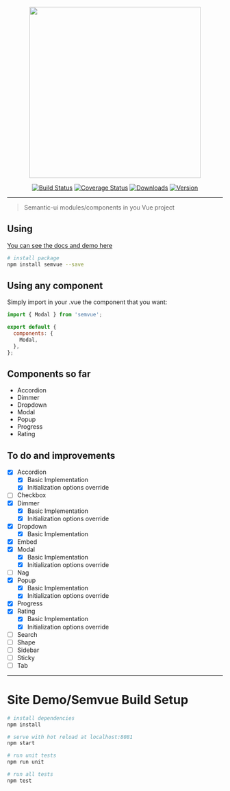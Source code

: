 <p align="center"><a href="https://guilhermewaess.github.io/SemVue" target="_blank"><img width="400"src="https://guilhermewaess.github.io/SemVue/static/img/logo.412b713.png"></a></p>

<p align="center">
  <a href="https://circleci.com/gh/guilhermewaess/SemVue/tree/master"><img src="https://img.shields.io/circleci/project/guilhermewaess/SemVue/master.svg" alt="Build Status"></a>
  <a href="https://codecov.io/github/guilhermewaess/SemVue?branch=master"><img src="https://img.shields.io/codecov/c/github/guilhermewaess/SemVue/master.svg" alt="Coverage Status"></a>
  <a href="https://www.npmjs.com/package/semvue"><img src="https://img.shields.io/npm/dm/semvue.svg" alt="Downloads"></a>
  <a href="https://www.npmjs.com/package/semvue"><img src="https://img.shields.io/npm/v/semvue.svg" alt="Version"></a>
</p>


----------

> Semantic-ui modules/components in you Vue project

## Using

[You can see the docs and demo here](https://guilhermewaess.github.io/SemVue)

``` bash
# install package
npm install semvue --save
```

## Using any component

Simply import in your .vue the component that you want:
``` javascript
import { Modal } from 'semvue';

export default {
  components: {
    Modal,
  },
};
```

## Components so far

 - Accordion
 - Dimmer
 - Dropdown
 - Modal
 - Popup
 - Progress
 - Rating

## To do and improvements
- [x] Accordion
  - [x] Basic Implementation
  - [x] Initialization options override 
- [ ] Checkbox
- [x] Dimmer
  - [x] Basic Implementation
  - [x] Initialization options override 
- [x] Dropdown
  - [x] Basic Implementation
- [x] Embed
- [x] Modal
  - [x] Basic Implementation
  - [x] Initialization options override 
 - [ ] Nag
 - [x] Popup
   - [x] Basic Implementation
   - [x] Initialization options override 
 - [x] Progress
 - [x] Rating
   - [x] Basic Implementation
   - [x] Initialization options override 
 - [ ] Search
 - [ ] Shape
 - [ ] Sidebar
 - [ ] Sticky
 - [ ] Tab
------

# Site Demo/Semvue Build Setup

``` bash
# install dependencies
npm install

# serve with hot reload at localhost:8081
npm start

# run unit tests
npm run unit

# run all tests
npm test
```
